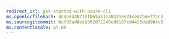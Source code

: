 ```yaml
---
redirect_url: get-started-with-azure-cli
ms.openlocfilehash: dc4e8d38718fb65a51e383316674ce82b6e772c3
ms.sourcegitcommit: bcf93ad8ed8802072249cd8187cd4420da89b4c6
ms.contentlocale: pt-BR
---
```

